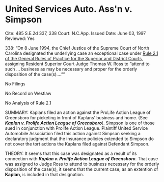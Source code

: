 # United Services Auto. Ass'n v. Simpson

Cite: 485 S.E.2d 337, 338
Court: N.C.App.
Issued Date: June 03, 1997
Reviewed: Yes

338: “On 8 June 1994, the Chief Justice of the Supreme Court of North Carolina
 designated the underlying case an exceptional case under [Rule 2.1 of the General Rules of Practice for the Superior and District Courts](https://1.next.westlaw.com/Link/Document/FullText?findType=L&pubNum=1008947&cite=NCRSUPDR2.1&originatingDoc=Id92bffde037411dab386b232635db992&refType=LQ&originationContext=document&transitionType=DocumentItem&ppcid=f54daa9b97714abea4fc36023f4f64f3&contextData=(sc.Search)), assigning Resident Superior Court Judge Thomas W. Ross to “attend to such ... business as may be necessary and proper for the orderly disposition of the case(s)....””

No Filings

No Record on Westlaw

No Analysis of Rule 2.1

SUMMARY: Kaplans filed an action against the ProLife Action League of Greensboro for picketing in front of Kaplans’ business and home. (See *****************************Kaplan v. Prolife Action League of Greensboro*****************************). Simpson is one of those sued in conjunction with Prolife Action League. Plaintiff United Service Automobile Association filed this action against Simpson seeking a declaratory judgment that the insurance policies extended to Simpson do not cover the tort actions the Kaplans filed against Defendant Simpson.

THEORY: It seems that this case was designated as a result of its connection with *********************************************Kaplan v. Prolife Action League of Greensboro*********************************************. That case was assigned to Judge Ross to attend to business necessary for the orderly disposition of the case(s), it seems that the current case, as an extention of ******Kaplan******, is included in that designation.